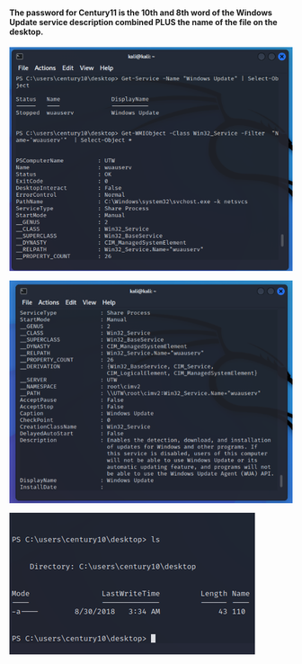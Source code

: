 # 
#### The password for Century11 is the 10th and 8th word of the Windows Update service description combined PLUS the name of the file on the desktop.


![UI Image](https://github.com/FacelessHacker/Under-the-Wire-CENTURY/blob/main/10-11%20a.png)

![UI Image](https://github.com/FacelessHacker/Under-the-Wire-CENTURY/blob/main/10-11%20b.png)

![UI Image](https://github.com/FacelessHacker/Under-the-Wire-CENTURY/blob/main/10-11%20c.png)


